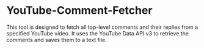 # YouTube-Comment-Fetcher
This tool is designed to fetch all top-level comments and their replies from a specified YouTube video. It uses the YouTube Data API v3 to retrieve the comments and saves them to a text file.
